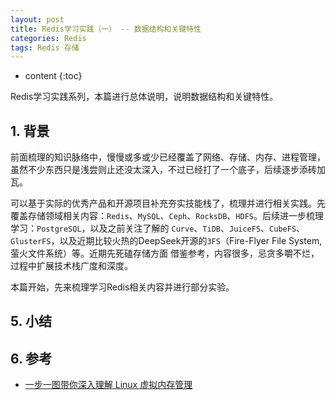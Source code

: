 ```yaml
---
layout: post
title: Redis学习实践（一） -- 数据结构和关键特性
categories: Redis
tags: Redis 存储
---
```


* content
{:toc}

Redis学习实践系列，本篇进行总体说明，说明数据结构和关键特性。



## 1. 背景

前面梳理的知识脉络中，慢慢或多或少已经覆盖了网络、存储、内存、进程管理，虽然不少东西只是浅尝则止还没太深入，不过已经打了一个底子，后续逐步添砖加瓦。

可以基于实际的优秀产品和开源项目补充夯实技能栈了，梳理并进行相关实践。先覆盖存储领域相关内容：`Redis`、`MySQL`、`Ceph`、`RocksDB`、`HDFS`。后续进一步梳理学习：`PostgreSQL`，以及之前关注了解的 `Curve`、`TiDB`、`JuiceFS`、`CubeFS`、`GlusterFS`，以及近期比较火热的DeepSeek开源的`3FS`（Fire-Flyer File System,萤火文件系统）等。近期先死磕存储方面 借鉴参考，内容很多，忌贪多嚼不烂，过程中扩展技术栈广度和深度。

本篇开始，先来梳理学习Redis相关内容并进行部分实验。

## 5. 小结



## 6. 参考

* [一步一图带你深入理解 Linux 虚拟内存管理](https://mp.weixin.qq.com/s/uWadcBxEgctnrgyu32T8sQ)
